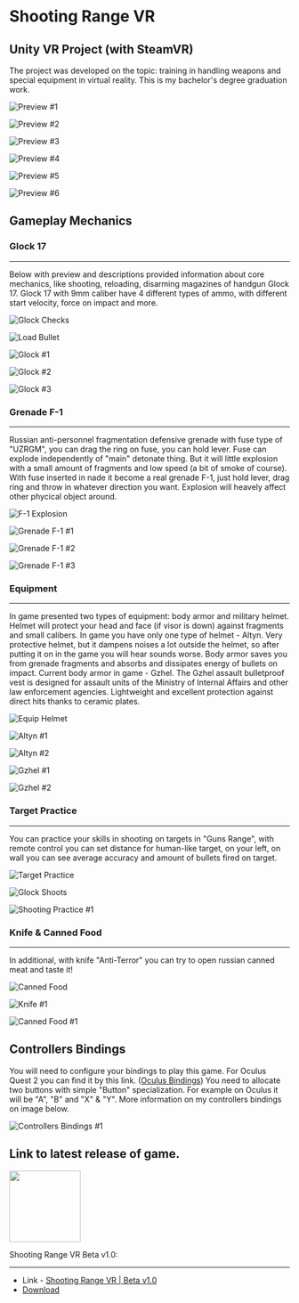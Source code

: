 # Shooting Range VR

## Unity VR Project (with SteamVR)

The project was developed on the topic: training in handling weapons and special equipment in virtual reality. This is my bachelor's degree graduation work.

![Preview #1](./Images/Gameplay/Screenshots/scr7.png)

![Preview #2](./Images/Gameplay/Screenshots/scr6.png)

![Preview #3](./Images/Gameplay/Screenshots/scr9.png)

![Preview #4](./Images/Gameplay/Screenshots/scr11.png)

![Preview #5](./Images/Gameplay/Screenshots/scr13.png)

![Preview #6](./Images/Gameplay/Screenshots/scr4.png)

## Gameplay Mechanics

### Glock 17

---

Below with preview and descriptions provided information about core mechanics, like shooting, reloading, disarming magazines of handgun Glock 17.
Glock 17 with 9mm caliber have 4 different types of ammo, with different start velocity, force on impact and more.

![Glock Checks](./Images/Gameplay/Gifs/glock_check.gif)

![Load Bullet](./Images/Gameplay/Gifs/load_bullet.gif)

![Glock #1](./Images/Gameplay/Screenshots/scr18.png)

![Glock #2](./Images/Gameplay/Screenshots/scr19.png)

![Glock #3](./Images/Gameplay/Screenshots/scr20.png)

### Grenade F-1

---

Russian anti-personnel fragmentation defensive grenade with fuse type of "UZRGM", you can drag the ring on fuse, you can hold lever. Fuse can explode independently of "main" detonate thing. But it will little explosion with a small amount of fragments and low speed (a bit of smoke of course). With fuse inserted in nade it become a real grenade F-1, just hold lever, drag ring and throw in whatever direction you want. Explosion will heavely affect other phycical object around.

![F-1 Explosion](./Images/Gameplay/Gifs/grenade_explosion.gif)

![Grenade F-1 #1](./Images/Gameplay/Screenshots/scr21.png)

![Grenade F-1 #2](./Images/Gameplay/Screenshots/scr22.png)

![Grenade F-1 #3](./Images/Gameplay/Screenshots/scr25.png)

### Equipment

---

In game presented two types of equipment: body armor and military helmet. Helmet will protect your head and face (if visor is down) against fragments and small calibers. In game you have only one type of helmet - Altyn. Very protective helmet, but it dampens noises a lot outside the helmet, so after putting it on in the game you will hear sounds worse.
Body armor saves you from grenade fragments and absorbs and dissipates energy of bullets on impact. Current body armor in game - Gzhel. The Gzhel assault bulletproof vest is designed for assault units of the Ministry of Internal Affairs and other law enforcement agencies. Lightweight and excellent protection against direct hits thanks to ceramic plates.

![Equip Helmet](./Images/Gameplay/Gifs/equip_helmet.gif)

![Altyn #1](./Images/Gameplay/Screenshots/scr14.png)

![Altyn #2](./Images/Gameplay/Screenshots/scr16.png)

![Gzhel #1](./Images/Gameplay/Screenshots/scr15.png)

![Gzhel #2](./Images/Gameplay/Screenshots/scr17.png)

### Target Practice

---

You can practice your skills in shooting on targets in "Guns Range", with remote control you can set distance for human-like target, on your left, on wall you can see average accuracy and amount of bullets fired on target.

![Target Practice](./Images/Gameplay/Gifs/move_target.gif)

![Glock Shoots](./Images/Gameplay/Gifs/glock_shooting.gif)

![Shooting Practice #1](./Images/Gameplay/Screenshots/scr9.png)

### Knife & Canned Food

---

In additional, with knife "Anti-Terror" you can try to open russian canned meat and taste it!

![Canned Food](./Images/Gameplay/Gifs/canned_food.gif)

![Knife #1](./Images/Gameplay/Screenshots/scr24.png)

![Canned Food #1](./Images/Gameplay/Screenshots/scr23.png)

## Controllers Bindings

You will need to configure your bindings to play this game. For Oculus Quest 2 you can find it by this link. ([Oculus Bindings](/ControllerBindings/shootings_range_vr_oculus_quest_2.json))
You need to allocate two buttons with simple "Button" specialization. For example on Oculus it will be "A", "B" and "X" & "Y". More information on my controllers bindings on image below.

![Controllers Bindings #1](./Images/Instructions/scr1.png)

## Link to latest release of game.

<img src="./Assets/Textures/Icon/icon.png" width="128" href='https://github.com/kaayran/ShootingRangeVR/releases/download/beta/Beta_ShootingRangeVR.zip'>

Shooting Range VR Beta v1.0:

---

- Link - [Shooting Range VR | Beta v1.0](https://github.com/kaayran/ShootingRangeVR/releases/download/beta/Beta_ShootingRangeVR.zip)
- [Download](https://github.com/kaayran/ShootingRangeVR/releases/download/beta/Beta_ShootingRangeVR.zip)
